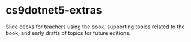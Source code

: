 # cs9dotnet5-extras
Slide decks for teachers using the book, supporting topics related to the book, and early drafts of topics for future editions.
